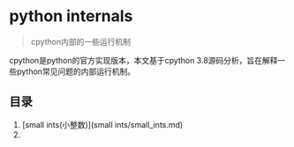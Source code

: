 # python internals

> cpython内部的一些运行机制

cpython是python的官方实现版本，本文基于cpython 3.8源码分析，旨在解释一些python常见问题的内部运行机制。

## 目录

1. [small ints(小整数)](small ints/small_ints.md)
2. 
